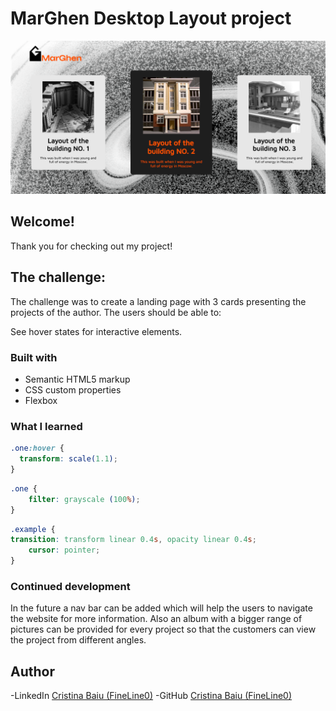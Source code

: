 # MarGhen Desktop Layout project
![ Design Preview ](./imgs/marghen-desktop1.png)

## Welcome! 
Thank you for checking out my project!

## The challenge: 
The challenge was to create a landing page with 3 cards presenting the projects of the author. 
The users should be able to:
 
 See hover states for interactive elements.

### Built with

- Semantic HTML5 markup
- CSS custom properties
- Flexbox

### What I learned

```css
.one:hover {
  transform: scale(1.1);
}
```

```css
.one {
    filter: grayscale (100%);
}

```

```css
.example {
transition: transform linear 0.4s, opacity linear 0.4s;
    cursor: pointer;
}
```

### Continued development
In the future a nav bar can be added which will help the users to navigate the website for more information. Also an album with a bigger range of pictures can be provided for every project so that the customers can view the project from different angles.

## Author
-LinkedIn [Cristina Baiu (FineLine0)](https://www.linkedin.com/in/cristinabaiu01/)
-GitHub [Cristina Baiu (FineLine0)](https://github.com/FineLine01)